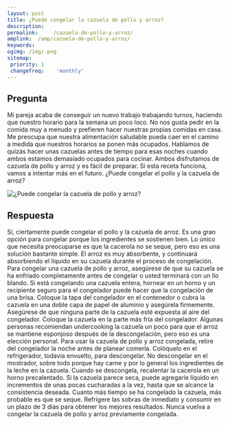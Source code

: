 ```yaml
---
layout: post
title: ¿Puede congelar la cazuela de pollo y arroz?  
description: 
permalink:     /cazuela-de-pollo-y-arroz/
amplink:  /amp/cazuela-de-pollo-y-arroz/
keywords: 
ogimg: /img/.png
sitemap:
 priority: 1
 changefreq:    'monthly'
---
```




## Pregunta

Mi pareja acaba de conseguir un nuevo trabajo trabajando turnos, haciendo que nuestro horario para la semana un poco loco. No nos gusta pedir en la comida muy a menudo y prefieren hacer nuestras propias comidas en casa. Me preocupa que nuestra alimentación saludable pueda caer en el camino a medida que nuestros horarios se ponen más ocupados. Hablamos de quizás hacer unas cazuelas antes de tiempo para esas noches cuando ambos estamos demasiado ocupados para cocinar. Ambos disfrutamos de cazuela de pollo y arroz y es fácil de preparar. Si esta receta funciona, vamos a intentar más en el futuro. ¿Puede congelar el pollo y la cazuela de arroz?


![¿Puede congelar la cazuela de pollo y arroz?](https://sepuedecongelar.com/img/ "¿Puede congelar la cazuela de pollo y arroz?" )


## Respuesta

Sí, ciertamente puede congelar el pollo y la cazuela de arroz. Es una gran opción para congelar porque los ingredientes se sostienen bien. Lo único que necesita preocuparse es que la cacerola no se seque, pero eso es una solución bastante simple. El arroz es muy absorbente, y continuará absorbiendo el líquido en su cazuela durante el proceso de congelación.
Para congelar una cazuela de pollo y arroz, asegúrese de que su cazuela se ha enfriado completamente antes de congelar o usted terminará con un lío blando. Si está congelando una cazuela entera, hornear en un horno y un recipiente seguro para el congelador puede hacer que la congelación de una brisa. Coloque la tapa del congelador en el contenedor o cubra la cazuela en una doble capa de papel de aluminio y asegúrela firmemente. Asegúrese de que ninguna parte de la cazuela esté expuesta al aire del congelador. Coloque la cazuela en la parte más fría del congelador. Algunas personas recomiendan undercooking la cazuela un poco para que el arroz se mantiene esponjoso después de la descongelación, pero eso es una elección personal.
Para usar la cazuela de pollo y arroz congelada, retire del congelador la noche antes de planear comerla. Colóquelo en el refrigerador, todavía envuelto, para descongelar. No descongelar en el mostrador, sobre todo porque hay carne y por lo general los ingredientes de la leche en la cazuela. Cuando se descongela, recalentar la cacerola en un horno precalentado. Si la cazuela parece seca, puede agregarle líquido en incrementos de unas pocas cucharadas a la vez, hasta que se alcance la consistencia deseada. Cuanto más tiempo se ha congelado la cazuela, más probable es que se seque.
Refrigere las sobras de inmediato y consumir en un plazo de 3 días para obtener los mejores resultados. Nunca vuelva a congelar la cazuela de pollo y arroz previamente congelada.